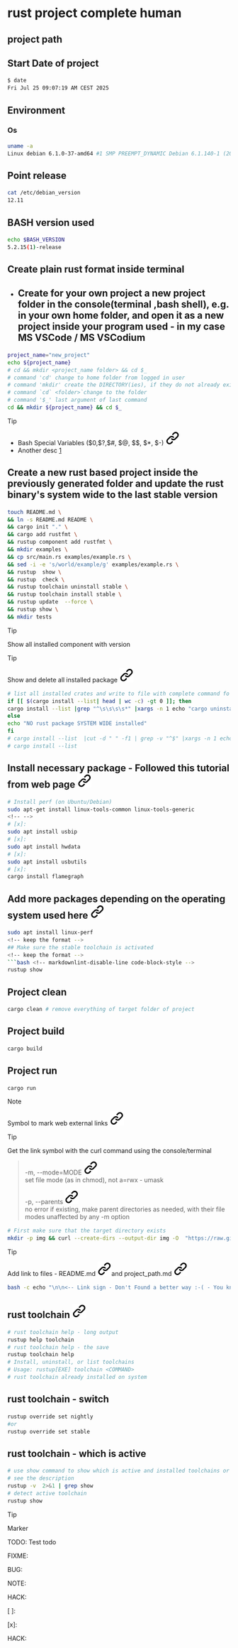 # rust project complete human
<!-- change for test -->
## project path
<!-- keep the format -->
## Start Date of project

```bash <!-- markdownlint-disable-line code-block-style -->
$ date
Fri Jul 25 09:07:19 AM CEST 2025
```

## Environment

### Os
<!-- keep the format -->
```bash
uname -a
Linux debian 6.1.0-37-amd64 #1 SMP PREEMPT_DYNAMIC Debian 6.1.140-1 (2025-05-22) x86_64 GNU/Linux
```

## Point release
<!-- keep the format -->
```bash <!-- markdownlint-disable-line code-block-style -->
cat /etc/debian_version
12.11
```
<!-- keep the format -->
## BASH version used
<!-- keep the format -->
```bash <!-- markdownlint-disable-line code-block-style -->
echo $BASH_VERSION
5.2.15(1)-release
```
<!-- keep the format -->
## Create plain rust format inside terminal
<!-- keep the format -->
- ## Create for your own project a new project folder in the console(terminal ,bash shell), e.g. in your own home folder, and open it as a new project inside your program used - in my case MS VSCode / MS VSCodium
<!-- To comply with the format -->
```bash <!-- markdownlint-disable-line code-block-style -->
project_name="new_project"
echo ${project_name} 
# cd && mkdir <project_name folder> && cd $_
# command 'cd' change to home folder from logged in user
# command 'mkdir' create the DIRECTORY(ies), if they do not already exist
# command `cd` <folder>`change to the folder
# command '$_' last argument of last command
cd && mkdir ${project_name} && cd $_
```
<!-- keep the format -->
>[!TIP]
><!-- keep the format -->
>- Bash Special Variables (\$0,\$?,\$#, \$@, \$\$, \$*, \$-) [![alt text][1]](https://tecadmin.net/bash-special-variables/)
>- Another desc [1](https://stackoverflow.com/questions/5163144/what-are-the-special-dollar-sign-shell-variables)
<!-- -->
## Create a new rust based project inside the previously generated folder and update the rust binary's system wide to the last stable version
<!-- -->
```bash <!-- markdownlint-disable-line code-block-style -->
touch README.md \
&& ln -s README.md README \
&& cargo init "." \
&& cargo add rustfmt \
&& rustup component add rustfmt \
&& mkdir examples \
&& cp src/main.rs examples/example.rs \
&& sed -i -e 's/world/example/g' examples/example.rs \
&& rustup  show \
&& rustup  check \
&& rustup toolchain uninstall stable \
&& rustup toolchain install stable \
&& rustup update  --force \
&& rustup show \
&& mkdir tests
```
<!-- keep the format -->
>[!TIP]
>Show all installed component with version
>
<!-- keep the format -->
>[!TIP]
>Show and delete all installed package [![alt text][1]]( https://stackoverflow.com/questions/12137431/test-if-a-command-outputs-an-empty-string)
<!-- keep the format -->
```bash <!-- markdownlint-disable-line code-block-style -->
# list all installed crates and write to file with complete command fo uninstall
if [[ $(cargo install --list| head | wc -c) -gt 0 ]]; then
cargo install --list |grep "^\s\s\s\s*" |xargs -n 1 echo "cargo uninstall " |tee /tmp/uninstall.txt
else
echo "NO rust package SYSTEM WIDE installed"
fi
# cargo install --list  |cut -d " " -f1 | grep -v "^$" |xargs -n 1 echo "cargo uninstall "
# cargo install --list
```
<!-- keep the format -->
## Install necessary package - Followed this tutorial from web page [![alt text][1]](https://markaicode.com/profiling-applications-2025/)
<!-- keep the format -->
```bash <!-- markdownlint-disable-line code-block-style -->
# Install perf (on Ubuntu/Debian)
sudo apt-get install linux-tools-common linux-tools-generic
<!-- -->
# [x]: 
sudo apt install usbip
# [x]:
sudo apt install hwdata
# [x]: 
sudo apt install usbutils
# [x]:
cargo install flamegraph
```
<!-- keep the format -->
## Add more packages depending on the operating system used here [![alt text][1]](https://pkgs.org/download/linux-perf)
<!-- keep the format -->
```bash <!-- markdownlint-disable-line code-block-style -->
sudo apt install linux-perf
<!-- keep the format -->
## Make sure the stable toolchain is activated
<!-- keep the format -->
```bash <!-- markdownlint-disable-line code-block-style -->
rustup show
```
<!-- keep the format -->
## Project clean
<!-- keep the format -->
```bash <!-- markdownlint-disable-line code-block-style -->
cargo clean # remove everything of target folder of project
```
<!-- keep the format -->
## Project build
<!-- keep the format -->
```bash <!-- markdownlint-disable-line code-block-style -->
cargo build
```
<!-- keep the format -->
## Project run
<!-- keep the format -->
```bash <!-- markdownlint-disable-line code-block-style -->
cargo run
```
<!-- keep the format -->
>[!NOTE]
>Symbol to mark web external links [![alt text][1]](./README.md)
<!-- -->
>[!TIP]
>Get the link symbol with the curl command using the console/terminal
>
>>-m, --mode=MODE [![alt text][1]](https://www.man7.org/linux/man-pages/man1/mkdir.1.html) \
    set file mode (as in chmod), not a=rwx - umask
>><!-- -->
>>-p, --parents [![alt text][1]](https://www.man7.org/linux/man-pages/man1/mkdir.1.html) \
    no error if existing, make parent directories as needed,
    with their file modes unaffected by any -m option
><!-- -->
>```bash <!-- markdownlint-disable-line code-block-style -->
># First make sure that the target directory exists
>mkdir -p img && curl --create-dirs --output-dir img -O  "https://raw.githubusercontent.com/MathiasStadler/link_symbol_svg/refs/heads/main/link_symbol.svg"
>```
<!-- keep the format -->
>[!TIP]
>Add link to files - README.md [![alt text][1]](https://github.com/MathiasStadler/rust_project_complete_human/blob/d45e5b8abe947ca525ce2d29437056dd4775e408/README.md#L1)and project_path.md [![alt text][1]](https://github.com/MathiasStadler/rust_project_complete_human/blob/d45e5b8abe947ca525ce2d29437056dd4775e408/project_path.md#L1)
><!-- -->
>```bash <!-- markdownlint-disable-line code-block-style -->
> bash -c echo "\n\n<-- Link sign - Don't Found a better way :-( - You know a better method? - send me a email --> \n\n[1]: ./img/link_symbol.svg"  >> ./project_path.md
>```
<!-- keep the format -->
## rust toolchain [![alt text][1]](https://stackoverflow.com/questions/58226545/how-to-switch-between-rust-toolchains)
<!-- keep the format -->
```bash <!-- markdownlint-disable-line code-block-style -->
# rust toolchain help - long output
rustup help toolchain
# rust toolchain help - the save
rustup toolchain help
# Install, uninstall, or list toolchains
# Usage: rustup[EXE] toolchain <COMMAND>
# rust toolchain already installed on system
```
<!-- keep the format -->
## rust toolchain - switch
<!-- keep the format -->
```bash <!-- markdownlint-disable-line code-block-style -->
rustup override set nightly
#or
rustup override set stable
```
<!-- keep the format -->
## rust toolchain - which is active
<!-- keep the format -->
```bash <!-- markdownlint-disable-line code-block-style -->
# use show command to show which is active and installed toolchains or profiles
# see the description
rustup -v  2>&1 | grep show
# detect active toolchain
rustup show

```

>[!TIP]
>Marker
<!-- -->
TODO: Test todo
<!-- -->
FIXME:
<!-- -->
BUG:
<!-- -->
NOTE:
<!-- -->
HACK:
<!-- -->
[ ]:<!-- -->
<!-- -->
[x]:
<!-- -->
HACK:
<!-- -->
<!-- Link sign - Don't Found a better way :-( - You know a better method? - send me a email -->
[1]: ./img/link_symbol.svg
<!-- keep the format -->